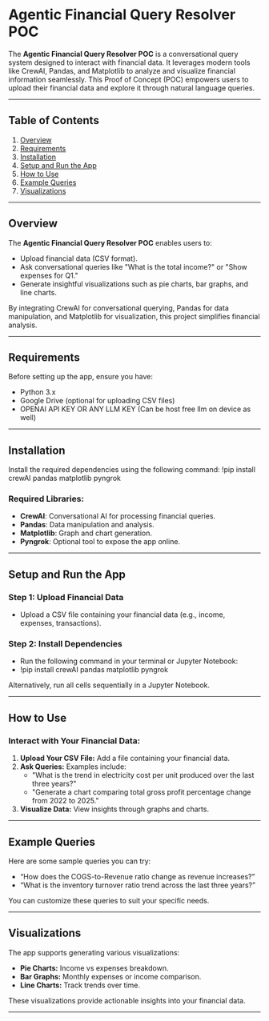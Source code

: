 # Agentic Financial Query Resolver POC

The **Agentic Financial Query Resolver POC** is a conversational query system designed to interact with financial data. It leverages modern tools like CrewAI, Pandas, and Matplotlib to analyze and visualize financial information seamlessly. This Proof of Concept (POC) empowers users to upload their financial data and explore it through natural language queries.

---

## Table of Contents
1. [Overview](#overview)
2. [Requirements](#requirements)
3. [Installation](#installation)
4. [Setup and Run the App](#setup-and-run-the-app)
5. [How to Use](#how-to-use)
6. [Example Queries](#example-queries)
7. [Visualizations](#visualizations)

---

## Overview
The **Agentic Financial Query Resolver POC** enables users to:
- Upload financial data (CSV format).
- Ask conversational queries like "What is the total income?" or "Show expenses for Q1."
- Generate insightful visualizations such as pie charts, bar graphs, and line charts.

By integrating CrewAI for conversational querying, Pandas for data manipulation, and Matplotlib for visualization, this project simplifies financial analysis.

---

## Requirements
Before setting up the app, ensure you have:
- Python 3.x
- Google Drive (optional for uploading CSV files)
- OPENAI API KEY OR ANY LLM KEY (Can be host free llm on device as well)

---

## Installation
Install the required dependencies using the following command:
!pip install crewAI pandas matplotlib pyngrok


### Required Libraries:
- **CrewAI**: Conversational AI for processing financial queries.
- **Pandas**: Data manipulation and analysis.
- **Matplotlib**: Graph and chart generation.
- **Pyngrok**: Optional tool to expose the app online.

---
## Setup and Run the App

### Step 1: Upload Financial Data
- Upload a CSV file containing your financial data (e.g., income, expenses, transactions).

### Step 2: Install Dependencies
- Run the following command in your terminal or Jupyter Notebook:
- !pip install crewAI pandas matplotlib pyngrok

Alternatively, run all cells sequentially in a Jupyter Notebook.


---

## How to Use

### Interact with Your Financial Data:
1. **Upload Your CSV File:** Add a file containing your financial data.
2. **Ask Queries:** Examples include:
   - "What is the trend in electricity cost per unit produced over the last three years?"
   - "Generate a chart comparing total gross profit percentage change from 2022 to 2025."
3. **Visualize Data:** View insights through graphs and charts.

---

## Example Queries

Here are some sample queries you can try:
- “How does the COGS-to-Revenue ratio change as revenue increases?”
- “What is the inventory turnover ratio trend across the last three years?”

You can customize these queries to suit your specific needs.

---
## Visualizations

The app supports generating various visualizations:
- **Pie Charts:** Income vs expenses breakdown.
- **Bar Graphs:** Monthly expenses or income comparison.
- **Line Charts:** Track trends over time.

These visualizations provide actionable insights into your financial data.

---

